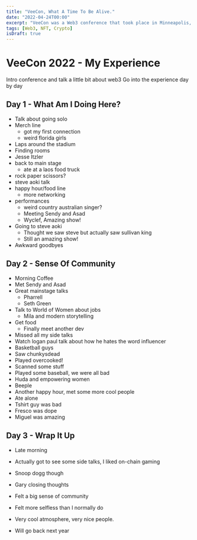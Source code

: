 ```yaml
---
title: "VeeCon, What A Time To Be Alive."
date: "2022-04-24T00:00"
excerpt: "VeeCon was a Web3 conference that took place in Minneapolis, MN in 2022. I want to talk about my experience."
tags: [Web3, NFT, Crypto]
isDraft: true
---
```


<!-- markdownlint-disable MD025 -->
# VeeCon 2022 - My Experience
<!-- markdownlint-enable MD025 -->

Intro conference and talk a little bit about web3
Go into the experience day by day

## Day 1 - What Am I Doing Here?

- Talk about going solo
- Merch line
  - got my first connection
  - weird florida girls
- Laps around the stadium
- Finding rooms
- Jesse Itzler
- back to main stage
  - ate at a laos food truck
- rock paper scissors?
- steve aoki talk
- happy hour/food line
  - more networking
- performances
  - weird country australian singer?
  - Meeting Sendy and Asad
  - Wyclef, Amazing show!
- Going to steve aoki
  - Thought we saw steve but actually saw sullivan king
  - Still an amazing show!
- Awkward goodbyes

## Day 2 - Sense Of Community

- Morning Coffee
- Met Sendy and Asad
- Great mainstage talks
  - Pharrell
  - Seth Green
- Talk to World of Women about jobs
  - Mila and modern storytelling
- Get food
  - Finally meet another dev
- Missed all my side talks
- Watch logan paul talk about how he hates the word influencer
- Basketball guys
- Saw chunkysdead
- Played overcooked!
- Scanned some stuff
- Played some baseball, we were all bad
- Huda and empowering women
- Beeple
- Another happy hour, met some more cool people
- Ate alone
- Tshirt guy was bad
- Fresco was dope
- Miguel was amazing

## Day 3 - Wrap It Up

- Late morning
- Actually got to see some side talks, I liked on-chain gaming
- Snoop dogg though
- Gary closing thoughts

- Felt a big sense of community
- Felt more selfless than I normally do
- Very cool atmosphere, very nice people.
- Will go back next year

